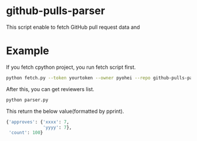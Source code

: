 # github-pulls-parser

This script enable to fetch GitHub pull request data and 

# Example

If you fetch cpython project, you run fetch script first.

```bash
python fetch.py --token yourtoken --owner pyohei --repo github-pulls-parser --start-page 1 --end-page 3
```

After this, you can get reviewers list.

```bash
python parser.py 
```

This return the below value(formatted by pprint).  

```python
{'approves': {'xxxx': 7,
              'yyyy': 7},
 'count': 100}
```
